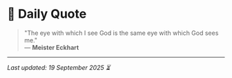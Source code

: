 # 📜 Daily Quote

> "The eye with which I see God is the same eye with which God sees me."  
> — **Meister Eckhart**

---

_Last updated: 19 September 2025 ⏳_
